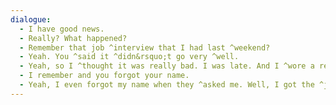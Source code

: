 ```yaml
---
dialogue:
  - I have good news.
  - Really? What happened?
  - Remember that job ^interview that I had last ^weekend?
  - Yeah. You ^said it ^didn&rsquo;t go very ^well.
  - Yeah, so I ^thought it was really bad. I was late. And I ^wore a really small ^shirt.
  - I remember and you forgot your name.
  - Yeah, I even forgot my name when they ^asked me. Well, I got the ^job, even though the interview was bad.
---
```

